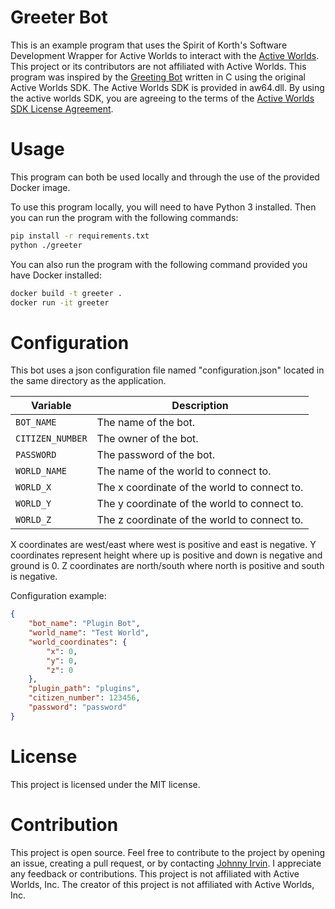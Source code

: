 # Greeter Bot

This is an example program that uses the Spirit of Korth's Software Development Wrapper for Active Worlds to interact with the [Active Worlds](https://www.activeworlds.com). This project or its contributors are not affiliated with Active Worlds. This program was inspired by the [Greeting Bot](http://wiki.activeworlds.com/index.php?title=SDK_Sample_Program_1) written in C using the original Active Worlds SDK. The Active Worlds SDK is provided in aw64.dll. By using the active worlds SDK, you are agreeing to the terms of the [Active Worlds SDK License Agreement](https://www.activeworlds.com/sdk/download.htm).

# Usage

This program can both be used locally and through the use of the provided Docker image.

To use this program locally, you will need to have Python 3 installed. Then you can run the program with the following commands:
```bash
pip install -r requirements.txt
python ./greeter
```

You can also run the program with the following command provided you have Docker installed:
```bash
docker build -t greeter .
docker run -it greeter
```

# Configuration

This bot uses a json configuration file named "configuration.json" located in the same directory as the application.

| Variable | Description |
|---------|-------------|
| `BOT_NAME` | The name of the bot. |
| `CITIZEN_NUMBER` | The owner of the bot. |
| `PASSWORD` | The password of the bot. |
| `WORLD_NAME` | The name of the world to connect to. |
| `WORLD_X` | The x coordinate of the world to connect to. |
| `WORLD_Y` | The y coordinate of the world to connect to. |
| `WORLD_Z` | The z coordinate of the world to connect to. |

X coordinates are west/east where west is positive and east is negative.
Y coordinates represent height where up is positive and down is negative and ground is 0.
Z coordinates are north/south where north is positive and south is negative.

Configuration example:
```json
{
    "bot_name": "Plugin Bot",
    "world_name": "Test World",
    "world_coordinates": {
        "x": 0,
        "y": 0,
        "z": 0
    },
    "plugin_path": "plugins",
    "citizen_number": 123456,
    "password": "password"
}
```

# License

This project is licensed under the MIT license.

# Contribution

This project is open source. Feel free to contribute to the project by opening an issue, creating a pull request, or by contacting [Johnny Irvin](mailto:irvinjohnathan@gmail.com). I appreciate any feedback or contributions. This project is not affiliated with Active Worlds, Inc. The creator of this project is not affiliated with Active Worlds, Inc.
